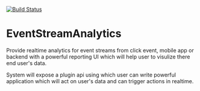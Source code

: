 [![Build Status](https://travis-ci.org/badalgeek/EventStreamAnalytics.svg?branch=master)](https://travis-ci.org/badalgeek/EventStreamAnalytics)

# EventStreamAnalytics
Provide realtime analytics for event streams from click event, mobile app or backend with a 
powerful reporting UI which will help user to visulize there end user's data.

System will expose a plugin api using which user can write powerful application which will act
on user's data and can trigger actions in realtime.
